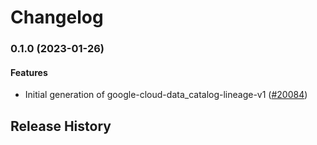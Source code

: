 # Changelog

### 0.1.0 (2023-01-26)

#### Features

* Initial generation of google-cloud-data_catalog-lineage-v1 ([#20084](https://github.com/googleapis/google-cloud-ruby/issues/20084)) 

## Release History
